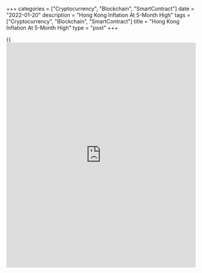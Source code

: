 +++
categories = ["Cryptocurrency", "Blockchain", "SmartContract"]
date = "2022-01-20"
description = "Hong Kong Inflation At 5-Month High"
tags = ["Cryptocurrency", "Blockchain", "SmartContract"]
title = "Hong Kong Inflation At 5-Month High"
type = "post"
+++

{{<iframe id="large-banner" src="https://www.bounty.group/#slide=26.0" width="100%" height="600" scrolling="no" style="border: 0px solid rgb(216, 221, 230); border-radius: 3px;">}}

Hong Kong's consumer price inflation was the highest in five months in
December, data released by the Census and Statistics Department showed
on Thursday.

Consumer prices increased 2.4 percent year-on-year in December,
following a 1.8 percent rise in November.

Netting out the effects of all government's one-off relief measures, the
underlying inflation rose to 1.4 percent from 1.2 percent in November.

The increase in underlying inflation was driven by the enlarged
increases in prices for meals out and takeaway food, and electricity.

In the fourth quarter, consumer prices rose 2.0 percent yearly.

In 2021, the average inflation was 1.6 percent.

"Looking ahead, external price pressures may increase further amid
elevated global inflation and the pandemic-induced logistic
disruptions," a government spokesman said.

For comments and feedback [contact](https://www.playgroundfx.com/contact/): editorial@rtt[news](https://www.letsplayfx.com/blog/forex-news-website/).com

[Economic News][1]

 **What parts of the world are seeing the best (and worst) economic
performances lately? Click[here][2] to check out our [Econ Scorecard][2]
and find out! See up-to-the-moment [ranking](https://www.playgroundfx.com/blog/crypto-exchange-ranking/)s for the best and worst
performers in [GDP][2], [unemployment rate][3], [inflation][4] and much
more.**

   1. www.rtt[news](https://www.letsplayfx.com/blog/forex-news-website/).com/Content/EconomicNews.aspx
   2. www.rtt[news](https://www.letsplayfx.com/blog/forex-news-website/).com/economic-scorecard/world-rank/GDP/highest-performance.aspx
   3. www.rtt[news](https://www.letsplayfx.com/blog/forex-news-website/).com/economic-scorecard/world-rank/unemployment-rate/lowest-performance.aspx
   4. www.rtt[news](https://www.letsplayfx.com/blog/forex-news-website/).com/economic-scorecard/world-rank/CPI/highest-performance.aspx